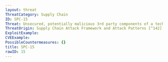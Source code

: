 ```yaml
---
layout: threat
ThreatCategory: Supply Chain
ID: SPC-15
Threat: Unsecured, potentially malicious 3rd party components of a technology or code-base can be packaged with a product before shipment to an acquirer.
ThreatOrigin: Supply Chain Attack Framework and Attack Patterns [^142]
ExploitExample:
CVEExample:
PossibleCountermeasures: {}
title: SPC-15
rawID: 15
---
```

